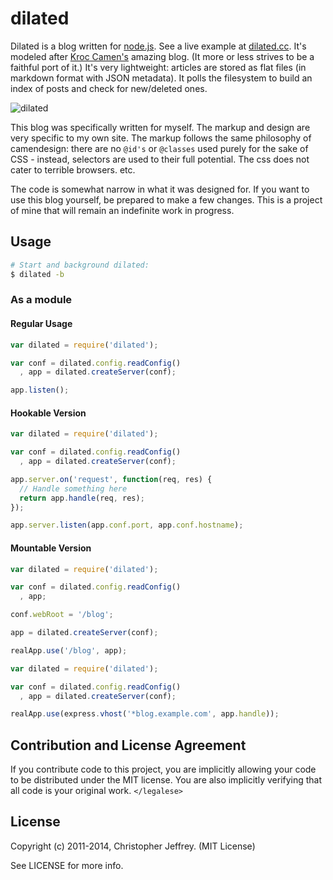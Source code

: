 # dilated

Dilated is a blog written for [node.js][1]. See a live example at
[dilated.cc][2]. It's modeled after [Kroc Camen's][3] amazing blog. (It more or
less strives to be a faithful port of it.) It's very lightweight: articles are
stored as flat files (in markdown format with JSON metadata). It polls the
filesystem to build an index of posts and check for new/deleted ones.

![dilated][4]

This blog was specifically written for myself. The markup and design are very
specific to my own site. The markup follows the same philosophy of camendesign:
there are no `@id's` or `@classes` used purely for the sake of CSS - instead,
selectors are used to their full potential. The css does not cater to terrible
browsers. etc.

The code is somewhat narrow in what it was designed for. If you want to use
this blog yourself, be prepared to make a few changes. This is a project of
mine that will remain an indefinite work in progress.

## Usage

``` bash
# Start and background dilated:
$ dilated -b
```

### As a module

#### Regular Usage

``` js
var dilated = require('dilated');

var conf = dilated.config.readConfig()
  , app = dilated.createServer(conf);

app.listen();
```

#### Hookable Version

``` js
var dilated = require('dilated');

var conf = dilated.config.readConfig()
  , app = dilated.createServer(conf);

app.server.on('request', function(req, res) {
  // Handle something here
  return app.handle(req, res);
});

app.server.listen(app.conf.port, app.conf.hostname);
```

#### Mountable Version

``` js
var dilated = require('dilated');

var conf = dilated.config.readConfig()
  , app;

conf.webRoot = '/blog';

app = dilated.createServer(conf);

realApp.use('/blog', app);
```

``` js
var dilated = require('dilated');

var conf = dilated.config.readConfig()
  , app = dilated.createServer(conf);

realApp.use(express.vhost('*blog.example.com', app.handle));
```

## Contribution and License Agreement

If you contribute code to this project, you are implicitly allowing your code
to be distributed under the MIT license. You are also implicitly verifying that
all code is your original work. `</legalese>`

## License

Copyright (c) 2011-2014, Christopher Jeffrey. (MIT License)

See LICENSE for more info.

[1]: http://nodejs.org/
[2]: http://dilated.cc/
[3]: http://camendesign.com/
[4]: https://raw.github.com/chjj/dilated/master/static/img/thumb.png
